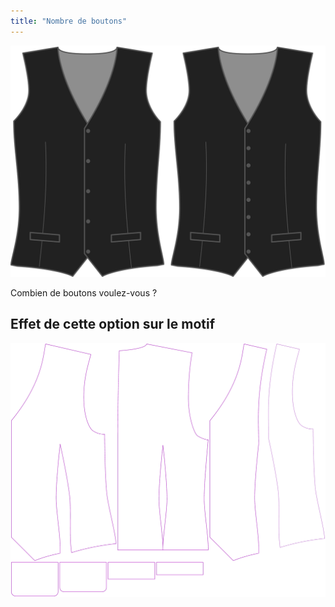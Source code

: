 ```yaml
---
title: "Nombre de boutons"
---
```


![Boutons](buttons.svg)

Combien de boutons voulez-vous ?

## Effet de cette option sur le motif

![Cette image montre l'effet de cette option en superposant plusieurs variantes qui ont une valeur différente pour cette option](wahid_buttons_sample.svg "Effet de cette option sur le motif")
